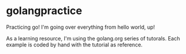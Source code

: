 # golangpractice

Practicing go!
I'm going over everything from hello world, up!

As a learning resource, I'm using the golang.org series of tutorals.
Each example is coded by hand with the tutorial as reference.
